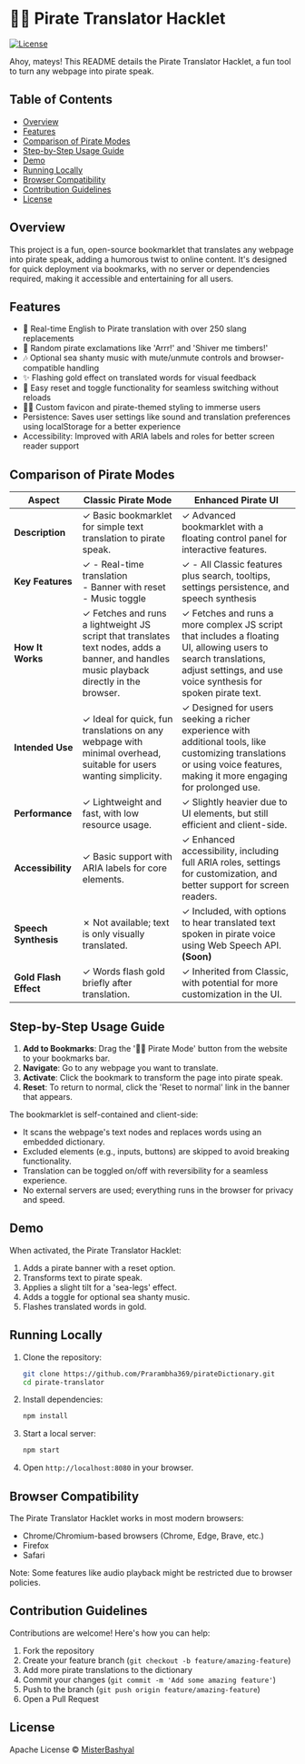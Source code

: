# 🏴‍☠️ Pirate Translator Hacklet

[![License](https://img.shields.io/badge/license-Apache-blue.svg)](LICENSE)

Ahoy, mateys! This README details the Pirate Translator Hacklet, a fun tool to turn any webpage into pirate speak.

## Table of Contents
- [Overview](#overview)
- [Features](#features)
- [Comparison of Pirate Modes](#comparison-of-pirate-modes)
- [Step-by-Step Usage Guide](#step-by-step-usage-guide)
- [Demo](#demo)
- [Running Locally](#running-locally)
- [Browser Compatibility](#browser-compatibility)
- [Contribution Guidelines](#contribution-guidelines)
- [License](#license)

## Overview
This project is a fun, open-source bookmarklet that translates any webpage into pirate speak, adding a humorous twist to online content. It's designed for quick deployment via bookmarks, with no server or dependencies required, making it accessible and entertaining for all users.

## Features
- 🔁 Real-time English to Pirate translation with over 250 slang replacements
- 💬 Random pirate exclamations like 'Arrr!' and 'Shiver me timbers!'
- 🎶 Optional sea shanty music with mute/unmute controls and browser-compatible handling
- ✨ Flashing gold effect on translated words for visual feedback
- 🔄 Easy reset and toggle functionality for seamless switching without reloads
- 🏴‍☠️ Custom favicon and pirate-themed styling to immerse users
- Persistence: Saves user settings like sound and translation preferences using localStorage for a better experience
- Accessibility: Improved with ARIA labels and roles for better screen reader support

## Comparison of Pirate Modes

| Aspect | Classic Pirate Mode | Enhanced Pirate UI                                                                                                                                                               |
|--------|---------------------|----------------------------------------------------------------------------------------------------------------------------------------------------------------------------------|
| **Description** | ✓ Basic bookmarklet for simple text translation to pirate speak. | ✓ Advanced bookmarklet with a floating control panel for interactive features.                                                                                                   |
| **Key Features** | ✓ - Real-time translation<br>- Banner with reset<br>- Music toggle | ✓ - All Classic features plus search, tooltips, settings persistence, and speech synthesis                                                                                       |
| **How It Works** | ✓ Fetches and runs a lightweight JS script that translates text nodes, adds a banner, and handles music playback directly in the browser. | ✓ Fetches and runs a more complex JS script that includes a floating UI, allowing users to search translations, adjust settings, and use voice synthesis for spoken pirate text. |
| **Intended Use** | ✓ Ideal for quick, fun translations on any webpage with minimal overhead, suitable for users wanting simplicity. | ✓ Designed for users seeking a richer experience with additional tools, like customizing translations or using voice features, making it more engaging for prolonged use.        |
| **Performance** | ✓ Lightweight and fast, with low resource usage. | ✓ Slightly heavier due to UI elements, but still efficient and client-side.                                                                                                      |
| **Accessibility** | ✓ Basic support with ARIA labels for core elements. | ✓ Enhanced accessibility, including full ARIA roles, settings for customization, and better support for screen readers.                                                          |
| **Speech Synthesis** | ✗ Not available; text is only visually translated. | ✓ Included, with options to hear translated text spoken in pirate voice using Web Speech API. **(Soon)**                                                                         |
| **Gold Flash Effect** | ✓ Words flash gold briefly after translation. | ✓ Inherited from Classic, with potential for more customization in the UI.                                                                                                       |

## Step-by-Step Usage Guide
1. **Add to Bookmarks**: Drag the '🏴‍☠️ Pirate Mode' button from the website to your bookmarks bar.
2. **Navigate**: Go to any webpage you want to translate.
3. **Activate**: Click the bookmark to transform the page into pirate speak.
4. **Reset**: To return to normal, click the 'Reset to normal' link in the banner that appears.

The bookmarklet is self-contained and client-side:
- It scans the webpage's text nodes and replaces words using an embedded dictionary.
- Excluded elements (e.g., inputs, buttons) are skipped to avoid breaking functionality.
- Translation can be toggled on/off with reversibility for a seamless experience.
- No external servers are used; everything runs in the browser for privacy and speed.

## Demo
When activated, the Pirate Translator Hacklet:
1. Adds a pirate banner with a reset option.
2. Transforms text to pirate speak.
3. Applies a slight tilt for a 'sea-legs' effect.
4. Adds a toggle for optional sea shanty music.
5. Flashes translated words in gold.

## Running Locally
1. Clone the repository:
   ```bash
   git clone https://github.com/Prarambha369/pirateDictionary.git
   cd pirate-translator
   ```
2. Install dependencies:
   ```bash
   npm install
   ```
3. Start a local server:
   ```bash
   npm start
   ```
4. Open `http://localhost:8080` in your browser.

## Browser Compatibility
The Pirate Translator Hacklet works in most modern browsers:
- Chrome/Chromium-based browsers (Chrome, Edge, Brave, etc.)
- Firefox
- Safari

Note: Some features like audio playback might be restricted due to browser policies.

## Contribution Guidelines
Contributions are welcome! Here's how you can help:
1. Fork the repository
2. Create your feature branch (`git checkout -b feature/amazing-feature`)
3. Add more pirate translations to the dictionary
4. Commit your changes (`git commit -m 'Add some amazing feature'`)
5. Push to the branch (`git push origin feature/amazing-feature`)
6. Open a Pull Request

## License
Apache License © [MisterBashyal](https://github.com/Prarambha369)
